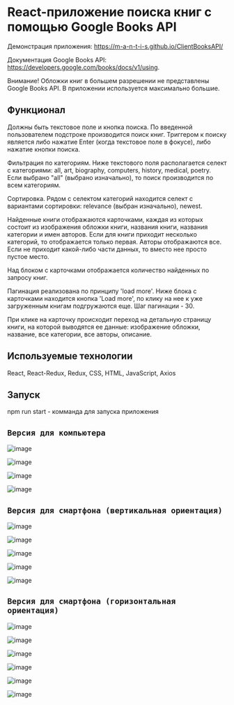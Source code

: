 
# React-приложение поиска книг с помощью Google Books API

Демонстрация приложения: https://m-a-n-t-i-s.github.io/ClientBooksAPI/

Документация Google Books API: https://developers.google.com/books/docs/v1/using.

Внимание! Обложки книг в большем разрешении не представлены Google Books API. В приложении используется максимально большие.

## Функционал

Должны быть текстовое поле и кнопка поиска. По введенной пользователем подстроке производится поиск книг. Триггером к поиску является либо нажатие Enter (когда текстовое поле в фокусе), либо нажатие кнопки поиска.

Фильтрация по категориям. Ниже текстового поля располагается селект с категориями: all, art, biography, computers, history, medical, poetry. Если выбрано "all" (выбрано изначально), то поиск производится по всем категориям.

Сортировка. Рядом с селектом категорий находится селект с вариантами сортировки: relevance (выбран изначально), newest.

Найденные книги отображаются карточками, каждая из которых состоит из изображения обложки книги, названия книги, названия категории и имен авторов. Если для книги приходит несколько категорий, то отображается только первая. Авторы отображаются все. Если не приходит какой-либо части данных, то вместо нее просто пустое место.

Над блоком с карточками отображается количество найденных по запросу книг.

Пагинация реализована по принципу 'load more'. Ниже блока с карточками находится кнопка 'Load more', по клику на нее к уже загруженным книгам подгружаются еще. Шаг пагинации - 30.

При клике на карточку происходит переход на детальную страницу книги, на которой выводятся ее данные: изображение обложки, название, все категории, все авторы, описание.

## Используемые технологии

React, React-Redux, Redux, CSS, HTML, JavaScript, Axios

## Запуск

npm run start - комманда для запуска приложения



## `Версия для компьютера`


![image](https://github.com/M-a-n-t-i-s/ClientBooksAPI/assets/106916069/c25c3cca-e7eb-448c-9570-73cceeaa8d31)

![image](https://github.com/M-a-n-t-i-s/ClientBooksAPI/assets/106916069/016a0719-3b8c-4ace-8435-f59a1ead4946)

![image](https://github.com/M-a-n-t-i-s/ClientBooksAPI/assets/106916069/a6b55a68-987c-44b9-9dcb-390226f6f6ab)

![image](https://github.com/M-a-n-t-i-s/ClientBooksAPI/assets/106916069/b95061d6-4f25-4224-9a6d-346d5c17462e)



## `Версия для смартфона (вертикальная ориентация)`


![image](https://github.com/M-a-n-t-i-s/ClientBooksAPI/assets/106916069/b2f65b64-9ebe-49a1-83a2-0691c89b8fbc)

![image](https://github.com/M-a-n-t-i-s/ClientBooksAPI/assets/106916069/a5fe844b-0ee5-4d19-9a15-863cb3417c16)

![image](https://github.com/M-a-n-t-i-s/ClientBooksAPI/assets/106916069/d6644ae8-41bc-4022-b200-ba5b6add177b)

![image](https://github.com/M-a-n-t-i-s/ClientBooksAPI/assets/106916069/d406ea97-5873-4cd4-b759-0ade7a0e3866)

![image](https://github.com/M-a-n-t-i-s/ClientBooksAPI/assets/106916069/a9a05153-67fe-45c4-9263-60f4010277a9)





## `Версия для смартфона (горизонтальная ориентация)`


![image](https://github.com/M-a-n-t-i-s/ClientBooksAPI/assets/106916069/c39f45dd-a20e-4af3-9d6b-c2441f0b82cb)

![image](https://github.com/M-a-n-t-i-s/ClientBooksAPI/assets/106916069/b257b8ef-518a-4236-bbf6-9d7cecef3a39)

![image](https://github.com/M-a-n-t-i-s/ClientBooksAPI/assets/106916069/9d048b04-6577-4732-9f20-608ba683828a)

![image](https://github.com/M-a-n-t-i-s/ClientBooksAPI/assets/106916069/81ab8369-b56b-4b5e-b687-748458e6d232)

![image](https://github.com/M-a-n-t-i-s/ClientBooksAPI/assets/106916069/d257e135-d955-4a93-be4d-eedb851085f5)

![image](https://github.com/M-a-n-t-i-s/ClientBooksAPI/assets/106916069/6c29bff0-ac68-448e-b484-cbfa5e59cc65)



